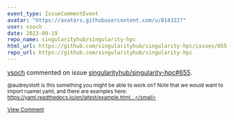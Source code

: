 ```yaml
---
event_type: IssueCommentEvent
avatar: "https://avatars.githubusercontent.com/u/814322?"
user: vsoch
date: 2023-09-19
repo_name: singularityhub/singularity-hpc
html_url: https://github.com/singularityhub/singularity-hpc/issues/655
repo_url: https://github.com/singularityhub/singularity-hpc
---
```


<a href='https://github.com/vsoch' target='_blank'>vsoch</a> commented on issue <a href='https://github.com/singularityhub/singularity-hpc/issues/655' target='_blank'>singularityhub/singularity-hpc#655</a>.

<small>@audreystott is this something you might be able to work on? Note that we would want to import ruamel.yaml, and there are examples here: https://yaml.readthedocs.io/en/latest/example.html...</small>

<a href='https://github.com/singularityhub/singularity-hpc/issues/655' target='_blank'>View Comment</a>